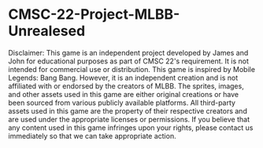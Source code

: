 # CMSC-22-Project-MLBB-Unrealesed
Disclaimer: This game is an independent project developed by James and John for educational purposes as part of CMSC 22's requirement. It is not intended for commercial use or distribution. This game is inspired by Mobile Legends: Bang Bang. However, it is an independent creation and is not affiliated with or endorsed by the creators of MLBB. The sprites, images, and other assets used in this game are either original creations or have been sourced from various publicly available platforms. All third-party assets used in this game are the property of their respective creators and are used under the appropriate licenses or permissions. If you believe that any content used in this game infringes upon your rights, please contact us immediately so that we can take appropriate action.
